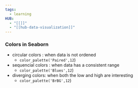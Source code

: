 ```yaml
---
tags:
  - learning
HUB:
  - "[[]]"
  - "[[hub-data-visualization]]"
---
```



### Colors in Seaborn

- circular colors : when data is not ordened
	- `color_palette('Paired',12`)
- sequencial colors : when data has a consistent range
	- `color_palette('Blues',12`)
- diverging colors:  when both the low and high are interesting
	- `color_palette('BrBG',12`)